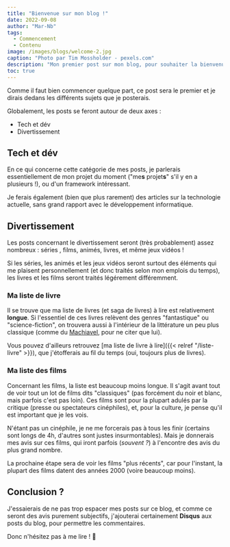 ```yaml
---
title: "Bienvenue sur mon blog !"
date: 2022-09-08
author: "Mar-Nb"
tags:
  - Commencement
  - Contenu
image: /images/blogs/welcome-2.jpg
caption: "Photo par Tim Mossholder - pexels.com"
description: "Mon premier post sur mon blog, pour souhaiter la bienvenue et expliquer un peu ce qui sera posté."
toc: true
---
```


Comme il faut bien commencer quelque part, ce post sera le premier et je dirais dedans les différents sujets que je posterais.

Globalement, les posts se feront autour de deux axes :

- Tech et dév
- Divertissement

## Tech et dév

En ce qui concerne cette catégorie de mes posts, je parlerais essentiellement de mon projet du moment ("me**s** projet**s**" s'il y en a plusieurs !), ou d'un framework intéressant.

Je ferais également (bien que plus rarement) des articles sur la technologie actuelle, sans grand rapport avec le développement informatique.

## Divertissement

Les posts concernant le divertissement seront (très probablement) assez nombreux : séries , films, animés, livres, et même jeux vidéos !

Si les séries, les animés et les jeux vidéos seront surtout des éléments qui me plaisent personnellement (et donc traités selon mon emplois du temps), les livres et les films seront traités légérement différemment.

### Ma liste de livre

Il se trouve que ma liste de livres (et saga de livres) à lire est relativement **longue**. Si l'essentiel de ces livres relèvent des genres "fantastique" ou "science-fiction", on trouvera aussi à l'intérieur de la littérature un peu plus classique (comme du [Machiavel](https://fr.wikipedia.org/wiki/Nicolas_Machiavel), pour ne citer que lui).

Vous pouvez d'ailleurs retrouvez [ma liste de livre à lire]({{< relref "/liste-livre" >}}), que j'étofferais au fil du temps (oui, toujours plus de livres).

### Ma liste des films

Concernant les films, la liste est beaucoup moins longue. Il s'agit avant tout de voir tout un lot de films dits "classiques" (pas forcément du noir et blanc, mais parfois c'est pas loin). Ces films sont pour la plupart adulés par la critique (presse ou spectateurs cinéphiles), et, pour la culture, je pense qu'il est important que je les vois.

N'étant pas un cinéphile, je ne me forcerais pas à tous les finir (certains sont longs de 4h, d'autres sont justes insurmontables). Mais je donnerais mes avis sur ces films, qui iront parfois (*souvent ?*) à l'encontre des avis du plus grand nombre.

La prochaine étape sera de voir les films "plus récents", car pour l'instant, la plupart des films datent des années 2000 (voire beaucoup moins).

## Conclusion ?

J'essaierais de ne pas trop espacer mes posts sur ce blog, et comme ce seront des avis purement subjectifs, j'ajouterai certainement **Disqus** aux posts du blog, pour permettre les commentaires.

Donc n'hésitez pas à me lire ! :wave: